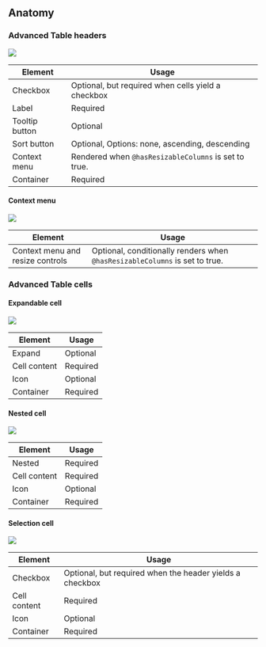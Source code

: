 ## Anatomy

### Advanced Table headers

![](/assets/components/table/advanced-table/advanced-table-header-select-anatomy.png)

| Element          | Usage                                           |
|------------------|-------------------------------------------------|
| Checkbox         | Optional, but required when cells yield a checkbox |
| Label            | Required                                        |
| Tooltip button   | Optional                                        |
| Sort button      | Optional, Options: none, ascending, descending  |
| Context menu     | Rendered when `@hasResizableColumns` is set to true. |
| Container        | Required                                        |

#### Context menu

![](/assets/components/table/advanced-table/advanced-table-header-context-menu-anatomy.png)

| Element                          | Usage                                                                       |
|----------------------------------|-----------------------------------------------------------------------------|
| Context menu and resize controls | Optional, conditionally renders when `@hasResizableColumns` is set to true. |

### Advanced Table cells

#### Expandable cell

![](/assets/components/table/advanced-table/advanced-table-cell-parent-anatomy.png)

| Element      | Usage    |
|--------------|----------|
| Expand       | Optional |
| Cell content | Required |
| Icon         | Optional |
| Container    | Required |

#### Nested cell

![](/assets/components/table/advanced-table/advanced-table-cell-nested-anatomy.png)

| Element      | Usage    |
|--------------|----------|
| Nested       | Required |
| Cell content | Required |
| Icon         | Optional |
| Container    | Required |

#### Selection cell

![](/assets/components/table/advanced-table/advanced-table-cell-select-anatomy.png)

| Element      | Usage    |
|--------------|----------|
| Checkbox     | Optional, but required when the header yields a checkbox|
| Cell content | Required |
| Icon         | Optional |
| Container    | Required |